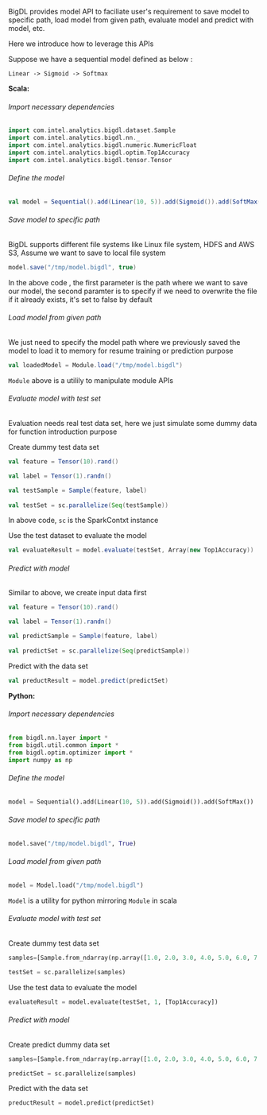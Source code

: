 BigDL provides model API to faciliate user's requirement to save model to specific path, load model from given path, evaluate model and predict with model, etc.

Here we introduce how to leverage this APIs


Suppose we have a sequential model defined as below : 

```
Linear -> Sigmoid -> Softmax
```

**Scala:**

###### Import necessary dependencies

```scala
import com.intel.analytics.bigdl.dataset.Sample
import com.intel.analytics.bigdl.nn._
import com.intel.analytics.bigdl.numeric.NumericFloat
import com.intel.analytics.bigdl.optim.Top1Accuracy
import com.intel.analytics.bigdl.tensor.Tensor
```

###### Define the model

```scala
val model = Sequential().add(Linear(10, 5)).add(Sigmoid()).add(SoftMax())
```

###### Save model to specific path

BigDL supports different file systems like Linux file system, HDFS and AWS S3, Assume we want to save to local file system
```scala
model.save("/tmp/model.bigdl", true)
```

In the above code , the first parameter is the path where we want to save our model, the second paramter is to specify if we need to overwrite the file if it already exists, it's set to false by default

###### Load model from given path

We just need to specify the model path where we previously saved the model to load it to memory for resume training or prediction purpose

```scala
val loadedModel = Module.load("/tmp/model.bigdl")
```
`Module` above is a utilily  to manipulate module APIs

###### Evaluate model with test set

Evaluation needs real test data set, here we just simulate some dummy data for function introduction purpose

Create dummy test data set

```scala
val feature = Tensor(10).rand()

val label = Tensor(1).randn()

val testSample = Sample(feature, label)
    
val testSet = sc.parallelize(Seq(testSample))
```
In above code, `sc` is the SparkContxt instance

Use the test dataset to evaluate the model

```scala
val evaluateResult = model.evaluate(testSet, Array(new Top1Accuracy))
```

###### Predict with model
Similar to above, we create input data first
```scala
val feature = Tensor(10).rand()

val label = Tensor(1).randn()

val predictSample = Sample(feature, label)
    
val predictSet = sc.parallelize(Seq(predictSample))
```

Predict with the data set
```scala
val preductResult = model.predict(predictSet)
```

**Python:**

###### Import necessary dependencies

```python
from bigdl.nn.layer import *
from bigdl.util.common import *
from bigdl.optim.optimizer import *
import numpy as np
```
###### Define the model
```python
model = Sequential().add(Linear(10, 5)).add(Sigmoid()).add(SoftMax())
```
###### Save model to specific path

```python
model.save("/tmp/model.bigdl", True)
```
###### Load model from given path

```python
model = Model.load("/tmp/model.bigdl")
```

`Model` is a utility for python mirroring `Module` in scala

###### Evaluate model with test set

Create dummy test data set 

```python
samples=[Sample.from_ndarray(np.array([1.0, 2.0, 3.0, 4.0, 5.0, 6.0, 7.0, 8.0, 9.0, 10.0]), np.array([2.0]))]

testSet = sc.parallelize(samples)

```

Use the test data to evaluate the model

```python
evaluateResult = model.evaluate(testSet, 1, [Top1Accuracy])
```

###### Predict with model

Create predict dummy data set
```python
samples=[Sample.from_ndarray(np.array([1.0, 2.0, 3.0, 4.0, 5.0, 6.0, 7.0, 8.0, 9.0, 10.0]), np.array([2.0]))]

predictSet = sc.parallelize(samples)
```
Predict with the data set

```python
preductResult = model.predict(predictSet)
```
